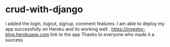 # crud-with-django 
i added the login, logout, signup, comment features.
I am able to deploy my app successfully on Heroku and its working well .
https://investor-blog.herokuapp.com 
link to the app
Thanks to everyone who made it a success

